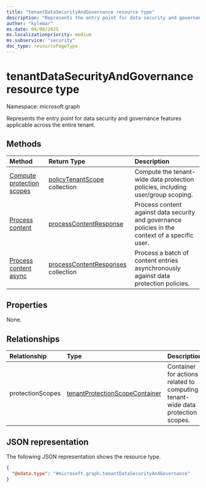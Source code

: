 ```yaml
---
title: "tenantDataSecurityAndGovernance resource type"
description: "Represents the entry point for data security and governance features applicable across the entire tenant."
author: "kylemar"
ms.date: 04/08/2025
ms.localizationpriority: medium
ms.subservice: "security"
doc_type: resourcePageType
---
```


# tenantDataSecurityAndGovernance resource type

Namespace: microsoft.graph

Represents the entry point for data security and governance features applicable across the entire tenant.

## Methods

| Method                                          | Return Type                                                                                                 | Description                                                                                 |
| :---------------------------------------------- | :---------------------------------------------------------------------------------------------------------- | :------------------------------------------------------------------------------------------ |
| [Compute protection scopes](../api/tenantprotectionscopecontainer-compute.md) | [policyTenantScope](../resources/policytenantscope.md) collection      | Compute the tenant-wide data protection policies, including user/group scoping.             |
| [Process content](../api/userdatasecurityandgovernance-processcontent.md) | [processContentResponse](../resources/processcontentresponse.md) | Process content against data security and governance policies in the context of a specific user. |
| [Process content async](../api/tenantdatasecurityandgovernance-processcontentasync.md) | [processContentResponses](../resources/processcontentresponses.md) collection | Process a batch of content entries asynchronously against data protection policies.           |

## Properties

None.

## Relationships

| Relationship     | Type                                                                                                           | Description                                                                      |
| :--------------- | :------------------------------------------------------------------------------------------------------------- | :------------------------------------------------------------------------------- |
| protectionScopes | [tenantProtectionScopeContainer](../resources/tenantprotectionscopecontainer.md) | Container for actions related to computing tenant-wide data protection scopes. |


## JSON representation

The following JSON representation shows the resource type.
<!-- {
  "blockType": "resource",
  "@odata.type": "microsoft.graph.tenantDataSecurityAndGovernance",
  "openType": false
}-->
``` json
{
  "@odata.type": "#microsoft.graph.tenantDataSecurityAndGovernance"
}
```
